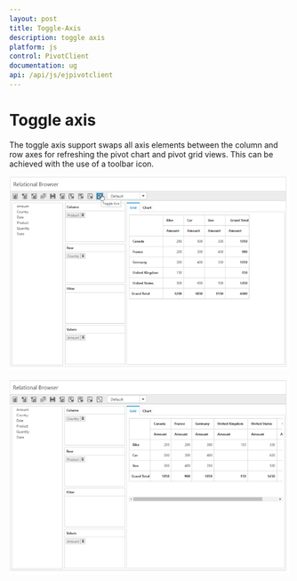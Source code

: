 ```yaml
---
layout: post
title: Toggle-Axis
description: toggle axis
platform: js
control: PivotClient
documentation: ug
api: /api/js/ejpivotclient
---
```


# Toggle axis

The toggle axis support swaps all axis elements between the column and row axes for refreshing the pivot chart and pivot grid views. This can be achieved with the use of a toolbar icon.

![](Toggle-Axis_images/before-toggle-axis.png)


![](Toggle-Axis_images/after-toggle-axis.png)

